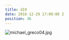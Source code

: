 ```yaml
---
title: d19
date: 2016-12-29 17:09:00 Z
position: 36
---
```


![michael_greco04.jpg](/uploads/michael_greco04.jpg)